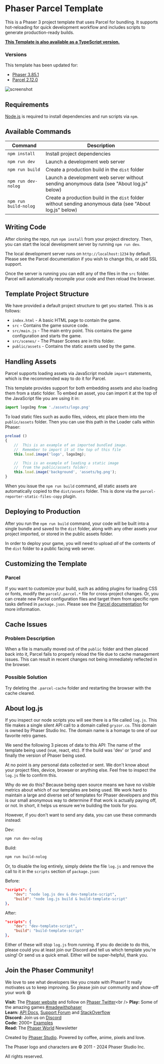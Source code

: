 # Phaser Parcel Template

This is a Phaser 3 project template that uses Parcel for bundling. It supports hot-reloading for quick development workflow and includes scripts to generate production-ready builds.

**[This Template is also available as a TypeScript version.](https://github.com/phaserjs/template-parcel-ts)**

### Versions

This template has been updated for:

- [Phaser 3.85.1](https://github.com/phaserjs/phaser)
- [Parcel 2.12.0](https://github.com/parcel-bundler/parcel)

![screenshot](screenshot.png)

## Requirements

[Node.js](https://nodejs.org) is required to install dependencies and run scripts via `npm`.

## Available Commands

| Command | Description |
|---------|-------------|
| `npm install` | Install project dependencies |
| `npm run dev` | Launch a development web server |
| `npm run build` | Create a production build in the `dist` folder |
| `npm run dev-nolog` | Launch a development web server without sending anonymous data (see "About log.js" below) |
| `npm run build-nolog` | Create a production build in the `dist` folder without sending anonymous data (see "About log.js" below) |

## Writing Code

After cloning the repo, run `npm install` from your project directory. Then, you can start the local development server by running `npm run dev`.

The local development server runs on `http://localhost:1234` by default. Please see the Parcel documentation if you wish to change this, or add SSL support.

Once the server is running you can edit any of the files in the `src` folder. Parcel will automatically recompile your code and then reload the browser.

## Template Project Structure

We have provided a default project structure to get you started. This is as follows:

- `index.html` - A basic HTML page to contain the game.
- `src` - Contains the game source code.
- `src/main.js` - The main entry point. This contains the game configuration and starts the game.
- `src/scenes/` - The Phaser Scenes are in this folder.
- `public/assets` - Contains the static assets used by the game.

## Handling Assets

Parcel supports loading assets via JavaScript module `import` statements, which is the recommended way to do it for Parcel.

This template provides support for both embedding assets and also loading them from a static folder. To embed an asset, you can import it at the top of the JavaScript file you are using it in:

```js
import logoImg from './assets/logo.png'
```

To load static files such as audio files, videos, etc place them into the `public/assets` folder. Then you can use this path in the Loader calls within Phaser:

```js
preload ()
{
    //  This is an example of an imported bundled image.
    //  Remember to import it at the top of this file
    this.load.image('logo', logoImg);

    //  This is an example of loading a static image
    //  from the public/assets folder:
    this.load.image('background', 'assets/bg.png');
}
```

When you issue the `npm run build` command, all static assets are automatically copied to the `dist/assets` folder. This is done via the `parcel-reporter-static-files-copy` plugin.

## Deploying to Production

After you run the `npm run build` command, your code will be built into a single bundle and saved to the `dist` folder, along with any other assets your project imported, or stored in the public assets folder.

In order to deploy your game, you will need to upload *all* of the contents of the `dist` folder to a public facing web server.

## Customizing the Template

### Parcel

If you want to customize your build, such as adding plugins for loading CSS or fonts, modify the `parcel/.parcel.*` file for cross-project changes. Or, you can create new Parcel configuration files and target them from specific npm tasks defined in `package.json`. Please see the [Parcel documentation](https://parceljs.org) for more information.

## Cache Issues

### Problem Description

When a file is manually moved out of the `public` folder and then placed back into it, Parcel fails to properly reload the file due to cache management issues. This can result in recent changes not being immediately reflected in the browser.

### Possible Solution

Try deleting the `.parcel-cache` folder and restarting the browser with the cache cleared.

## About log.js

If you inspect our node scripts you will see there is a file called `log.js`. This file makes a single silent API call to a domain called `gryzor.co`. This domain is owned by Phaser Studio Inc. The domain name is a homage to one of our favorite retro games.

We send the following 3 pieces of data to this API: The name of the template being used (vue, react, etc). If the build was 'dev' or 'prod' and finally the version of Phaser being used.

At no point is any personal data collected or sent. We don't know about your project files, device, browser or anything else. Feel free to inspect the `log.js` file to confirm this.

Why do we do this? Because being open source means we have no visible metrics about which of our templates are being used. We work hard to maintain a large and diverse set of templates for Phaser developers and this is our small anonymous way to determine if that work is actually paying off, or not. In short, it helps us ensure we're building the tools for you.

However, if you don't want to send any data, you can use these commands instead:

Dev:

```bash
npm run dev-nolog
```

Build:

```bash
npm run build-nolog
```

Or, to disable the log entirely, simply delete the file `log.js` and remove the call to it in the `scripts` section of `package.json`:

Before:

```json
"scripts": {
    "dev": "node log.js dev & dev-template-script",
    "build": "node log.js build & build-template-script"
},
```

After:

```json
"scripts": {
    "dev": "dev-template-script",
    "build": "build-template-script"
},
```

Either of these will stop `log.js` from running. If you do decide to do this, please could you at least join our Discord and tell us which template you're using! Or send us a quick email. Either will be super-helpful, thank you.

## Join the Phaser Community!

We love to see what developers like you create with Phaser! It really motivates us to keep improving. So please join our community and show-off your work 😄

**Visit:** The [Phaser website](https://phaser.io) and follow on [Phaser Twitter](https://twitter.com/phaser_)<br />
**Play:** Some of the amazing games [#madewithphaser](https://twitter.com/search?q=%23madewithphaser&src=typed_query&f=live)<br />
**Learn:** [API Docs](https://newdocs.phaser.io), [Support Forum](https://phaser.discourse.group/) and [StackOverflow](https://stackoverflow.com/questions/tagged/phaser-framework)<br />
**Discord:** Join us on [Discord](https://discord.gg/phaser)<br />
**Code:** 2000+ [Examples](https://labs.phaser.io)<br />
**Read:** The [Phaser World](https://phaser.io/community/newsletter) Newsletter<br />

Created by [Phaser Studio](mailto:support@phaser.io). Powered by coffee, anime, pixels and love.

The Phaser logo and characters are &copy; 2011 - 2024 Phaser Studio Inc.

All rights reserved.
